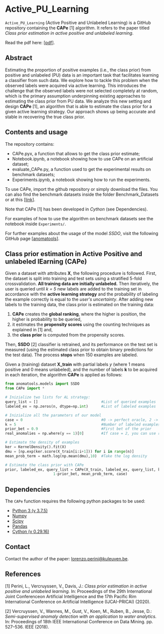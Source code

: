 # Active_PU_Learning

`Active_PU_Learning` (Active Positive and Unlabeled Learning) is a GitHub repository containing the **CAPe** [1] algorithm.
It refers to the paper titled *Class prior estimation in active positive and unlabeled learning*. 

Read the pdf here: [[pdf](https://www.ijcai.org/Proceedings/2020/403)].

## Abstract
Estimating the proportion of positive examples (i.e., the class prior) from positive and unlabeled (PU) data is an important task that facilitates learning a classifier from such data.  We explore how to tackle this problem when the observed labels were acquired via active learning. This introduces the challenge that the observed labels were not selected completely at random, which is the primary assumption underpinning existing approaches to estimating the class prior from PU data. We analyze this new setting and design **CAPe** [1], an algorithm that is able to estimate the class prior for a given active learning strategy. Our approach shows up being accurate and stable in recovering the true class prior.

## Contents and usage

The repository contains:
- CAPe.pyx, a function that allows to get the class prior estimate;
- Notebook.ipynb, a notebook showing how to use CAPe on an artificial dataset;
- evaluate_CAPe.py, a function used to get the experimental results on benchmark datasets;
- Experiments.ipynb, a notebook showing how to run the experiments.

To use CAPe, import the github repository or simply download the files. You can also find the benchmark datasets inside the folder Benchmark_Datasets or at this [[link](https://www.dbs.ifi.lmu.de/research/outlier-evaluation/DAMI/)].

Note that CAPe [1] has been developed in *Cython* (see Dependencies).

For examples of how to use the algorithm on benchmark datasets see the notebook inside `Experiments/`.

For further examples about the usage of the model *SSDO*, visit the following GitHub page [[anomatools](https://github.com/Vincent-Vercruyssen/anomatools)].

## Class prior estimation in Active Positive and unlabeled lEarning (CAPe)

Given a dataset with attributes **X**, the following procedure is followed.
First, the dataset is split into training and test sets using a stratified 5-fold crossvalidation. **All training data are initially unlabeled.**
Then iteratively, the user is queried until *k = 5* new labels are added to the training set in accordance with the **active learning strategy** and the probability of labeling the example correctly is equal to the *user's uncertainty*.
After adding  new labels to the training data, the class prior is estimated on the training data: 
1) **CAPe** creates the **global ranking**, where the higher is position, the higher is probability to be queried, 
2) it estimates the **propensity scores** using the counting techniques as explained in [1] and, 
3) the **class prior** is computed from the propensity scores.

Then, **SSDO** [2] classifier is retrained, and its performance on the test set is measured (using the estimated class prior to obtain binary predictions for the test data).
The process **stops** when 150 examples are labeled.

Given a (training) dataset **X_train** with partial labels *y* (where 1 means positive and 0 means unlabeled), and the number of labels **k** to be acquired in each iteration, the algorithm **CAPe** is applied as follows:

```python
from anomatools.models import SSDO
from CAPe import *

# Inizialize two lists for AL strategy:
query_list = []                             #List of queried examples
labeled_ex = np.zeros(n, dtype=np.int)      #List of labeled examples

# Inizialize all the parameters of our model
case = 0                                    #0 -> perfect oracle, 2 -> imperfect oracle
k = 5                                       #Number of labeled examples acquired at each step via AL strategy
prior_bet = 0.9                             #First bet of the prior
real_anomalies = np.where(y == 1)[0]        #If case = 2, you can use real_anomalies = []

# Estimate the density of examples
ker = KernelDensity().fit(X)
dmu = [np.exp(ker.score(X_train[i:i+1])) for i in range(n)]
mean_prob_term = math.log(np.mean(dmu),10)  #Take the log density

# Estimate the class prior with CAPe
prior, labeled_ex, query_list = CAPe(X_train, labeled_ex, query_list, k, real_anomalies,
				      1-prior_bet, mean_prob_term, case)
```

## Dependencies

The `CAPe` function requires the following python packages to be used:
- [Python 3 (v 3.7.5)](http://www.python.org)
- [Numpy](http://www.numpy.org)
- [Scipy](http://www.scipy.org)
- [Pandas](https://pandas.pydata.org/)
- [Cython (v 0.29.16)](https://cython.org/)

## Contact

Contact the author of the paper: [lorenzo.perini@kuleuven.be](mailto:lorenzo.perini@kuleuven.be).


## References

[1] Perini, L., Vercruyssen, V., Davis, J.: *Class prior estimation in active positive and unlabeled learning.* In: Proceedings of the 29th International Joint Conferenceon Artificial Intelligence and the 17th Pacific Rim International Conference on Artificial Intelligence (IJCAI-PRICAI) (2020).

[2] Vercruyssen, V., Wannes, M., Gust, V., Koen, M., Ruben, B., Jesse, D.: *Semi-supervised anomaly detection with an application to water analytics.* In: Proceedings of 18th IEEE International Conference on Data Mining. pp. 527–536. IEEE (2018).



